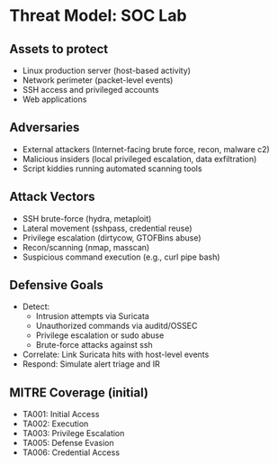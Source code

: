 # Threat Model: SOC Lab

## Assets to protect
- Linux production server (host-based activity)
- Network perimeter (packet-level events)
- SSH access and privileged accounts
- Web applications

## Adversaries
- External attackers (Internet-facing brute force, recon, malware c2)
- Malicious insiders (local privileged escalation, data exfiltration)
- Script kiddies running automated scanning tools

## Attack Vectors
- SSH brute-force (hydra, metaploit)
- Lateral movement (sshpass, credential reuse)
- Privilege escalation (dirtycow, GTOFBins abuse) 
- Recon/scanning (nmap, masscan)
- Suspicious command execution (e.g., curl pipe bash)

## Defensive Goals
- Detect:
  - Intrusion attempts via Suricata
  - Unauthorized commands via auditd/OSSEC
  - Privilege escalation or sudo abuse
  - Brute-force attacks against ssh
- Correlate: Link Suricata hits with host-level events
- Respond: Simulate alert triage and IR

## MITRE Coverage (initial)
- TA001: Initial Access
- TA002: Execution
- TA003: Privilege Escalation
- TA005: Defense Evasion
- TA006: Credential Access


